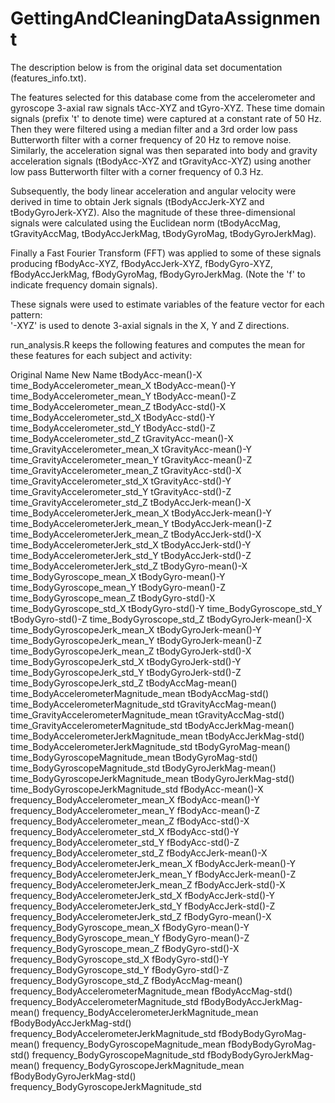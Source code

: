 # GettingAndCleaningDataAssignment

The description below is from the original data set documentation
(features_info.txt).

The features selected for this database come from the accelerometer and
gyroscope 3-axial raw signals tAcc-XYZ and tGyro-XYZ. These time domain
signals (prefix 't' to denote time) were captured at a constant rate of
50 Hz. Then they were filtered using a median filter and a 3rd order low
pass Butterworth filter with a corner frequency of 20 Hz to remove noise.
Similarly, the acceleration signal was then separated into body and gravity
acceleration signals (tBodyAcc-XYZ and tGravityAcc-XYZ) using another low
pass Butterworth filter with a corner frequency of 0.3 Hz. 

Subsequently, the body linear acceleration and angular velocity were
derived in time to obtain Jerk signals (tBodyAccJerk-XYZ and
tBodyGyroJerk-XYZ). Also the magnitude of these three-dimensional signals
were calculated using the Euclidean norm (tBodyAccMag, tGravityAccMag,
tBodyAccJerkMag, tBodyGyroMag, tBodyGyroJerkMag). 

Finally a Fast Fourier Transform (FFT) was applied to some of these signals
producing fBodyAcc-XYZ, fBodyAccJerk-XYZ, fBodyGyro-XYZ, fBodyAccJerkMag,
fBodyGyroMag, fBodyGyroJerkMag. (Note the 'f' to indicate frequency domain signals). 

These signals were used to estimate variables of the feature vector for
each pattern:  
'-XYZ' is used to denote 3-axial signals in the X, Y and Z directions.

run_analysis.R keeps the following features and computes the mean for these
features for each subject and activity:

Original Name                           New Name
tBodyAcc-mean()-X                       time_BodyAccelerometer_mean_X
tBodyAcc-mean()-Y                       time_BodyAccelerometer_mean_Y
tBodyAcc-mean()-Z                       time_BodyAccelerometer_mean_Z
tBodyAcc-std()-X                        time_BodyAccelerometer_std_X
tBodyAcc-std()-Y                        time_BodyAccelerometer_std_Y
tBodyAcc-std()-Z                        time_BodyAccelerometer_std_Z
tGravityAcc-mean()-X                    time_GravityAccelerometer_mean_X
tGravityAcc-mean()-Y                    time_GravityAccelerometer_mean_Y
tGravityAcc-mean()-Z                    time_GravityAccelerometer_mean_Z
tGravityAcc-std()-X                     time_GravityAccelerometer_std_X
tGravityAcc-std()-Y                     time_GravityAccelerometer_std_Y
tGravityAcc-std()-Z                     time_GravityAccelerometer_std_Z
tBodyAccJerk-mean()-X                   time_BodyAccelerometerJerk_mean_X
tBodyAccJerk-mean()-Y                   time_BodyAccelerometerJerk_mean_Y
tBodyAccJerk-mean()-Z                   time_BodyAccelerometerJerk_mean_Z
tBodyAccJerk-std()-X                    time_BodyAccelerometerJerk_std_X
tBodyAccJerk-std()-Y                    time_BodyAccelerometerJerk_std_Y
tBodyAccJerk-std()-Z                    time_BodyAccelerometerJerk_std_Z
tBodyGyro-mean()-X                      time_BodyGyroscope_mean_X
tBodyGyro-mean()-Y                      time_BodyGyroscope_mean_Y
tBodyGyro-mean()-Z                      time_BodyGyroscope_mean_Z
tBodyGyro-std()-X                       time_BodyGyroscope_std_X
tBodyGyro-std()-Y                       time_BodyGyroscope_std_Y
tBodyGyro-std()-Z                       time_BodyGyroscope_std_Z
tBodyGyroJerk-mean()-X                  time_BodyGyroscopeJerk_mean_X
tBodyGyroJerk-mean()-Y                  time_BodyGyroscopeJerk_mean_Y
tBodyGyroJerk-mean()-Z                  time_BodyGyroscopeJerk_mean_Z
tBodyGyroJerk-std()-X                   time_BodyGyroscopeJerk_std_X
tBodyGyroJerk-std()-Y                   time_BodyGyroscopeJerk_std_Y
tBodyGyroJerk-std()-Z                   time_BodyGyroscopeJerk_std_Z
tBodyAccMag-mean()                      time_BodyAccelerometerMagnitude_mean
tBodyAccMag-std()                       time_BodyAccelerometerMagnitude_std
tGravityAccMag-mean()                   time_GravityAccelerometerMagnitude_mean
tGravityAccMag-std()                    time_GravityAccelerometerMagnitude_std
tBodyAccJerkMag-mean()                  time_BodyAccelerometerJerkMagnitude_mean
tBodyAccJerkMag-std()                   time_BodyAccelerometerJerkMagnitude_std
tBodyGyroMag-mean()                     time_BodyGyroscopeMagnitude_mean
tBodyGyroMag-std()                      time_BodyGyroscopeMagnitude_std
tBodyGyroJerkMag-mean()                 time_BodyGyroscopeJerkMagnitude_mean
tBodyGyroJerkMag-std()                  time_BodyGyroscopeJerkMagnitude_std
fBodyAcc-mean()-X                       frequency_BodyAccelerometer_mean_X
fBodyAcc-mean()-Y                       frequency_BodyAccelerometer_mean_Y
fBodyAcc-mean()-Z                       frequency_BodyAccelerometer_mean_Z
fBodyAcc-std()-X                        frequency_BodyAccelerometer_std_X
fBodyAcc-std()-Y                        frequency_BodyAccelerometer_std_Y
fBodyAcc-std()-Z                        frequency_BodyAccelerometer_std_Z
fBodyAccJerk-mean()-X                   frequency_BodyAccelerometerJerk_mean_X
fBodyAccJerk-mean()-Y                   frequency_BodyAccelerometerJerk_mean_Y
fBodyAccJerk-mean()-Z                   frequency_BodyAccelerometerJerk_mean_Z
fBodyAccJerk-std()-X                    frequency_BodyAccelerometerJerk_std_X
fBodyAccJerk-std()-Y                    frequency_BodyAccelerometerJerk_std_Y
fBodyAccJerk-std()-Z                    frequency_BodyAccelerometerJerk_std_Z
fBodyGyro-mean()-X                      frequency_BodyGyroscope_mean_X
fBodyGyro-mean()-Y                      frequency_BodyGyroscope_mean_Y
fBodyGyro-mean()-Z                      frequency_BodyGyroscope_mean_Z
fBodyGyro-std()-X                       frequency_BodyGyroscope_std_X
fBodyGyro-std()-Y                       frequency_BodyGyroscope_std_Y
fBodyGyro-std()-Z                       frequency_BodyGyroscope_std_Z
fBodyAccMag-mean()                      frequency_BodyAccelerometerMagnitude_mean
fBodyAccMag-std()                       frequency_BodyAccelerometerMagnitude_std
fBodyBodyAccJerkMag-mean()              frequency_BodyAccelerometerJerkMagnitude_mean
fBodyBodyAccJerkMag-std()               frequency_BodyAccelerometerJerkMagnitude_std
fBodyBodyGyroMag-mean()                 frequency_BodyGyroscopeMagnitude_mean
fBodyBodyGyroMag-std()                  frequency_BodyGyroscopeMagnitude_std
fBodyBodyGyroJerkMag-mean()             frequency_BodyGyroscopeJerkMagnitude_mean
fBodyBodyGyroJerkMag-std()              frequency_BodyGyroscopeJerkMagnitude_std
